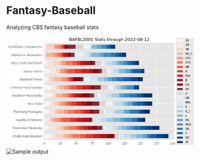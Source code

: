 # Fantasy-Baseball
Analyzing CBS fantasy baseball stats

![Sample output](League/roto_stats_bar_chart.png)
![Sample output](League/roto_ranks_bar_chart.png)
